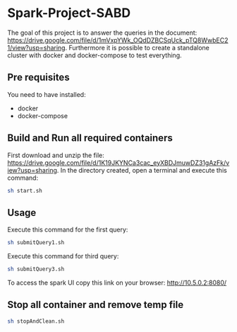 # Spark-Project-SABD

The goal of this project is to answer the queries in the document: <https://drive.google.com/file/d/1mVxpYWk_OQdDZBCSqUck_pTQ8WwbEC21/view?usp=sharing>.
Furthermore it is possible to create a standalone cluster with docker and docker-compose to test everything.

## Pre requisites
You need to have installed:
* docker
* docker-compose

## Build and Run all required containers
First download and unzip the file: https://drive.google.com/file/d/1K19JKYNCa3cac_eyXBDJmuwDZ31gAzFk/view?usp=sharing.
In the directory created, open a terminal and execute this command:
```bash
sh start.sh
```
## Usage
Execute this command for the first query: 
```bash
sh submitQuery1.sh
```
Execute this command for third query:
```bash
sh submitQuery3.sh
```

To access the spark UI copy this link on your browser: 
<http://10.5.0.2:8080/> 

## Stop all container and remove temp file
```bash
sh stopAndClean.sh
```
